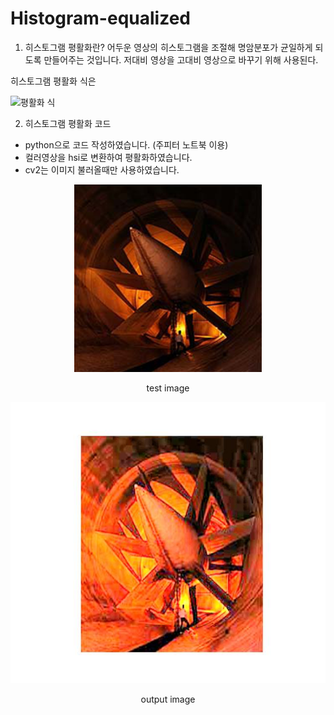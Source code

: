 # Histogram-equalized

1. 히스토그램 평활화란?
어두운 영상의 히스토그램을 조절해 명암분포가 균일하게 되도록 만들어주는 것입니다.
저대비 영상을 고대비 영상으로 바꾸기 위해 사용된다.

히스토그램 평활화 식은 

![평활화 식](https://user-images.githubusercontent.com/89963228/228205415-3fee933e-014e-436a-a1ac-aed529ad58b5.PNG)




2. 히스토그램 평활화 코드
* python으로 코드 작성하였습니다. (주피터 노트북 이용)
* 컬러영상을 hsi로 변환하여 평활화하였습니다.
* cv2는 이미지 불러올때만 사용하였습니다.

<p align="center"><img src="/test_image.jpg" width="300" height="300"/></center> </p>

<p align="center">test image</p>

<p align="center"><img src="/output_image.jpg" width="550" height="450"/></p>


<p align="center">output image</p>
